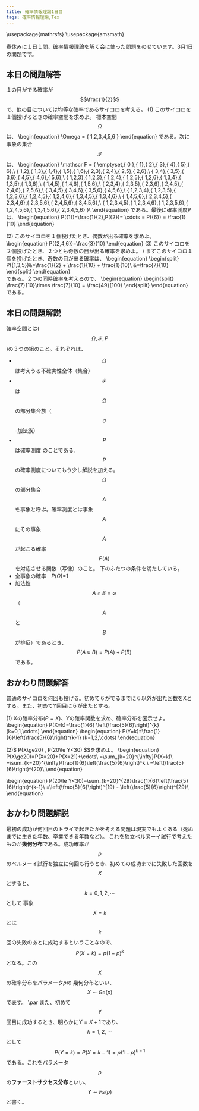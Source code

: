 ```yaml
---
title: 確率情報理論1日目
tags: 確率情報理論,Tex
---
```

\usepackage{mathrsfs}
\usepackage{amsmath}

春休みに１日１問、確率情報理論を解く会に使った問題をのせています。3月1日の問題です。


## 本日の問題解答
１の目がでる確率が $$\frac{1}{2}$$ で、他の目については均等な確率であるサイコロを考える。
(1) このサイコロを１個投げるときの確率空間を求めよ。 
  標本空間$$\Omega $$は、
  \begin{equation}
    \Omega = \{ 1,2,3,4,5,6 \} 
  \end{equation}
  である。次に事象の集合 $$\mathscr F$$は、
  \begin{equation}
       \mathscr F = \{ \emptyset,\{ 0 \},\{ 1\},\{ 2\},\{ 3\},\{ 4\},\{ 5\},\{ 6\},\\
      \{ 1,2\},\{ 1,3\},\{ 1,4\},\{ 1,5\},\{ 1,6\},\{ 2,3\},\{ 2,4\},\{ 2,5\},\{ 2,6\},\\
      \{ 3,4\},\{ 3,5\},\{ 3,6\},\{ 4,5\},\{ 4,6\},\{ 5,6\},\\
      \{ 1,2,3\},\{ 1,2,3\},\{ 1,2,4\},\{ 1,2,5\},\{ 1,2,6\},\{ 1,3,4\},\{ 1,3,5\},\{ 1,3,6\},\\
      \{ 1,4,5\},\{ 1,4,6\},\{ 1,5,6\},\\
      \{ 2,3,4\},\{ 2,3,5\},\{ 2,3,6\},\{ 2,4,5\},\{ 2,4,6\},\{ 2,5,6\},\\
      \{ 3,4,5\},\{ 3,4,6\},\{ 3,5,6\},\{ 4,5,6\},\\
      \{ 1,2,3,4\},\{ 1,2,3,5\},\{ 1,2,3,6\},\{ 1,2,4,5\},\{ 1,2,4,6\},\{ 1,3,4,5\},\{ 1,3,4,6\},\\
      \{ 1,4,5,6\},\{ 2,3,4,5\},\{ 2,3,4,6\},\{ 2,3,5,6\},\{ 2,4,5,6\},\{ 3,4,5,6\},\\
      \{ 1,2,3,4,5\},\{ 1,2,3,4,6\},\{ 1,2,3,5,6\},\{ 1,2,4,5,6\},\{ 1,3,4,5,6\},\{ 2,3,4,5,6\} \}\\
  \end{equation}
  である。最後に確率測度Pは、
  \begin{equation}
    P(\{1\})=\frac{1}{2},P(\{2\})= \cdots = P(\{6\}) = \frac{1}{10}
  \end{equation}

(2) このサイコロを１個投げたとき、偶数が出る確率を求めよ。
  \begin{equation}
    P(\{2,4,6\})=\frac{3}{10}
  \end{equation} 
(3) このサイコロを２個投げたとき、２つとも奇数の目が出る確率を求めよ。
    \\
    まずこのサイコロ１個を投げたとき、奇数の目が出る確率は、
  \begin{equation}
    \begin{split}
      P(\{1,3,5\})&=\frac{1}{2} + \frac{1}{10} + \frac{1}{10}\\
      &=\frac{7}{10}
    \end{split}
  \end{equation}  
  である。２つの同時確率を考えるので、
  \begin{equation}
    \begin{split}
      \frac{7}{10}\times \frac{7}{10} = \frac{49}{100}
    \end{split}
  \end{equation}  
  である。

## 本日の問題解説
確率空間とは($$ \Omega ,\mathscr F,P$$)の３つの組のこと。それぞれは、
  + $$\Omega$$ は考えうる不確実性全体（集合）
  + $$\mathscr F$$ は$$\Omega$$の部分集合族（$$\sigma$$-加法族）
  + $$P$$ は確率測度
のことである。
$$P$$の確率測度についてもう少し解説を加える。$$\Omega$$の部分集合$$A$$を事象と呼ぶ。確率測度とは事象$$A$$にその事象$$A$$が起こる確率$$P(A)$$を対応させる関数（写像）のこと。
下のふたつの条件を満たしている。
+ 全事象の確率　$P(\Omega)$=1
 + 加法性　$$A\cap B=\emptyset$$（$$A$$と$$B$$が排反）であるとき、$$P(A\cup B)=P(A)+P(B)$$である。


## おかわり問題解答
普通のサイコロを何回も投げる。初めて６がでるまでに６以外が出た回数をXとする。また、初めてY回目に６が出たとする。

(1) Xの確率分布$(P=X)$、Yの確率関数を求め、確率分布を図示せよ。
  \begin{equation}
    P(X=k)=\frac{1}{6} \left(\frac{5}{6}\right)^{k}   (k=0,1,\cdots)
  \end{equation}
  \begin{equation}
    P(Y=k)=\frac{1}{6}\left(\frac{5}{6}\right)^{k-1}   (k=1,2,\cdots)
  \end{equation}

(2)$ P(X\ge20) , P(20\le Y<30) $$を求めよ。 
  \begin{equation}
      P(X\ge20)=P(X=20)+P(X=21)+\cdots\\
      =\sum_{k=20}^{\infty}P(X=k)\\
      =\sum_{k=20}^{\infty}\frac{1}{6}\left(\frac{5}{6}\right)^k \\
      =\left(\frac{5}{6}\right)^{20}\\
  \end{equation} 

  \begin{equation}
      P(20\le Y<30)=\sum_{k=20}^{29}\frac{1}{6}\left(\frac{5}{6}\right)^{k-1}\\
      =\left(\frac{5}{6}\right)^{19} - \left(\frac{5}{6}\right)^{29}\\
  \end{equation} 

## おかわり問題解説
最初の成功が何回目のトライで起きたかを考える問題は現実でもよくある（死ぬまでに生きた年数、卒業できる年数など）。
これを独立ベルヌーイ試行で考えたものが**幾何分布**である。成功確率が$$p$$のベルヌーイ試行を独立に何回も行うとき、初めての成功までに失敗した回数を$$X$$とすると、$$ k=0,1,2,\cdots $$として
事象$$X=k$$とは$$k$$回の失敗のあとに成功するということなので、$$ P(X=k)=p(1-p)^k $$となる。この$$X$$の確率分布をパラメータ$p$の
幾何分布といい、$$X \sim Ge(p)$$で表す。
\par また、初めて$$Y$$回目に成功するとき、明らかに$Y=X+1$であり、$$ k=1,2,\cdots $$として
$$P(Y=k)=P(X=k-1)=p(1-p)^{k-1}$$である。これをパラメータ$$p$$の**ファーストサクセス分布**といい、$$Y\sim Fs(p)$$と書く。